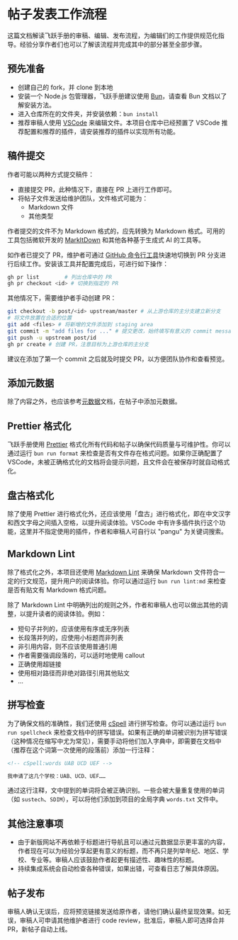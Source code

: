 # 帖子发表工作流程

这篇文档解读飞跃手册的审稿、编辑、发布流程，为编辑们的工作提供规范化指导。经验分享作者们也可以了解该流程并完成其中的部分甚至全部步骤。

## 预先准备

- 创建自己的 fork，并 clone 到本地
- 安装一个 Node.js 包管理器，飞跃手册建议使用 [Bun](https://bun.sh)，请查看 Bun 文档以了解安装方法。
- 进入仓库所在的文件夹，并安装依赖：`bun install`
- 推荐审稿人使用 [VSCode](https://code.visualstudio.com) 来编辑文件。本项目仓库中已经预置了 VSCode 推荐配置和推荐的插件，请安装推荐的插件以实现所有功能。

## 稿件提交

作者可能以两种方式提交稿件：

- 直接提交 PR，此种情况下，直接在 PR 上进行工作即可。
- 将帖子文件发送给维护团队，文件格式可能为：
  - Markdown 文件
  - 其他类型

作者提交的文件不为 Markdown 格式的，应先转换为 Markdown 格式。可用的工具包括微软开发的 [MarkItDown](https://github.com/microsoft/markitdown) 和其他各种基于生成式 AI 的工具等。

如作者已提交了 PR，维护者可通过 [GitHub 命令行工具](https://cli.github.com)快速地切换到 PR 分支进行后续工作。安装该工具并配置完成后，可进行如下操作：

```sh
gh pr list        # 列出仓库中的 PR
gh pr checkout <id> # 切换到指定的 PR
```

其他情况下，需要维护者手动创建 PR：

```sh
git checkout -b post/<id> upstream/master # 从上游仓库的主分支建立新分支
# 将文件放置在合适的位置
git add <files> # 将新增的文件添加到 staging area
git commit -m "add files for ..." # 提交更改，始终填写有意义的 commit message
git push -u upstream post/id
gh pr create # 创建 PR，注意目标为上游仓库的主分支
```

建议在添加了第一个 commit 之后就及时提交 PR，以方便团队协作和查看预览。

## 添加元数据

除了内容之外，也应该参考[元数据](metadata)文档，在帖子中添加元数据。

## Prettier 格式化

飞跃手册使用 [Prettier](https://prettier.io) 格式化所有代码和帖子以确保代码质量与可维护性。你可以通过运行 `bun run format` 来检查是否有文件存在格式问题。如果你正确配置了 VSCode，未被正确格式化的文档将会提示问题，且文件会在被保存时就自动格式化。

## 盘古格式化

<!-- cSpell:words pangu -->

除了使用 Prettier 进行格式化外，还应该使用「盘古」进行格式化，即在中文汉字和西文字母之间插入空格，以提升阅读体验。VSCode 中有许多插件执行这个功能，这里并不指定使用的插件，作者和审稿人可自行以 "pangu" 为关键词搜索。

## Markdown Lint

除了格式化之外，本项目还使用 [Markdown Lint](https://github.com/DavidAnson/markdownlint) 来确保 Markdown 文件符合一定的行文规范，提升用户的阅读体验。你可以通过运行 `bun run lint:md` 来检查是否有贴文有 Markdown 格式问题。

除了 Markdown Lint 中明确列出的规则之外，作者和审稿人也可以做出其他的调整，以提升读者的阅读体验。例如：

- 短句子并列的，应该使用有序或无序列表
- 长段落并列的，应使用小标题而非列表
- 非引用内容，则不应该使用普通引用
- 作者需要强调段落的，可以适时地使用 callout
- 正确使用超链接
- 使用相对路径而非绝对路径引用其他贴文
- ...

## 拼写检查

为了确保文档的准确性，我们还使用 [cSpell](https://cspell.org) 进行拼写检查。你可以通过运行 `bun run spellcheck` 来检查文档中的拼写错误。如果有正确的单词被识别为拼写错误（这种情况在缩写中尤为常见），需要手动将他们加入字典中，即需要在文档中（推荐在这个词第一次使用的段落前）添加一行注释：

```markdown
<!-- cSpell:words UAB UCD UEF -->

我申请了这几个学校：UAB、UCD、UEF……
```

通过这行注释，文中提到的单词将会被正确识别。一些会被大量重复使用的单词（如 `sustech`、`SDIM`），可以将他们添加到项目的全局字典 `words.txt` 文件中。

## 其他注意事项

- 由于新版网站不再依赖于标题进行导航且可以通过元数据显示更丰富的内容，作者现在可以为经验分享起更有意义的标题，而不再只是列举年纪、地区、学校、专业等。审稿人应该鼓励作者起更有描述性、趣味性的标题。
- 持续集成系统会自动检查各种错误，如果出错，可查看日志了解具体原因。

## 帖子发布

审稿人确认无误后，应将预览链接发送给原作者，请他们确认最终呈现效果。如无误，审稿人可申请其他维护者进行 code review，批准后，审稿人即可选择合并 PR，新帖子自动上线。
